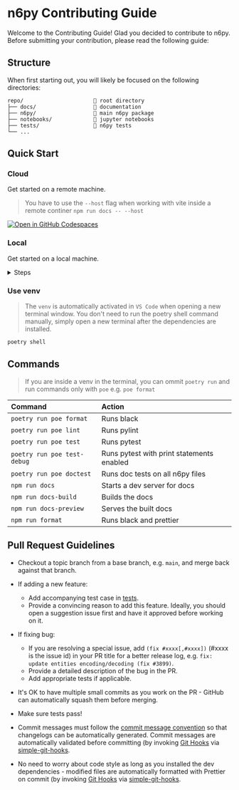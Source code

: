 # n6py Contributing Guide

Welcome to the Contributing Guide! Glad you decided to contribute to n6py. Before submitting your contribution, please read the following guide:

## Structure

When first starting out, you will likely be focused on the following directories:

```
repo/                      📁 root directory
├── docs/                  📁 documentation
├── n6py/                  📁 main n6py package
├── notebooks/             📁 jupyter notebooks
├── tests/                 📁 n6py tests
└── ...
```

## Quick Start

### Cloud

Get started on a remote machine.

> You have to use the `--host` flag when working with vite inside a remote continer `npm run docs -- --host`

[![Open in GitHub Codespaces](https://github.com/codespaces/badge.svg)](https://github.com/codespaces/new?hide_repo_select=true&ref=main&repo=568493639)

### Local

Get started on a local machine.

<details>
<summary>Steps</summary>

#### Prerequisites

- [Python v3+](https://www.python.org/downloads/)
- [Node.js v16+](https://nodejs.dev/)
- [Poetry](https://python-poetry.org/)

Set the following environment variables for Poetry:

```sh
poetry config virtualenvs.in-project true
```

#### Install Python dependencies

Install all dependencies and create a `venv` with Poetry.

```sh
poetry install
```

#### Install Node.js dependencies

> git hooks are automatically added after npm installs all dependencies.

```sh
npm install
```

</details>

### Use venv

> The `venv` is automatically activated in `VS Code` when opening a new terminal window. You don't need to run the poetry shell command manually, simply open a new terminal after the dependencies are installed.

```sh
poetry shell
```

## Commands

> If you are inside a venv in the terminal, you can ommit `poetry run` and run commands only with `poe` e.g. `poe format`

| Command                     | Action                                    |
| :-------------------------- | :---------------------------------------- |
| `poetry run poe format`     | Runs black                                |
| `poetry run poe lint`       | Runs pylint                               |
| `poetry run poe test`       | Runs pytest                               |
| `poetry run poe test-debug` | Runs pytest with print statements enabled |
| `poetry run poe doctest`    | Runs doc tests on all n6py files          |
| `npm run docs`              | Starts a dev server for docs              |
| `npm run docs-build`        | Builds the docs                           |
| `npm run docs-preview`      | Serves the built docs                     |
| `npm run format`            | Runs black and prettier                   |

## Pull Request Guidelines

- Checkout a topic branch from a base branch, e.g. `main`, and merge back against that branch.

- If adding a new feature:

  - Add accompanying test case in [tests](https://github.com/n6ai/n6py/tree/main/tests).
  - Provide a convincing reason to add this feature. Ideally, you should open a suggestion issue first and have it approved before working on it.

- If fixing bug:

  - If you are resolving a special issue, add `(fix #xxxx[,#xxxx])` (#xxxx is the issue id) in your PR title for a better release log, e.g. `fix: update entities encoding/decoding (fix #3899)`.
  - Provide a detailed description of the bug in the PR.
  - Add appropriate tests if applicable.

- It's OK to have multiple small commits as you work on the PR - GitHub can automatically squash them before merging.

- Make sure tests pass!

- Commit messages must follow the [commit message convention](./COMMIT_CONVENTION.md) so that changelogs can be automatically generated. Commit messages are automatically validated before committing (by invoking [Git Hooks](https://git-scm.com/docs/githooks) via [simple-git-hooks](https://github.com/toplenboren/simple-git-hooks).

- No need to worry about code style as long as you installed the dev dependencies - modified files are automatically formatted with Prettier on commit (by invoking [Git Hooks](https://git-scm.com/docs/githooks) via [simple-git-hooks](https://github.com/toplenboren/simple-git-hooks).
